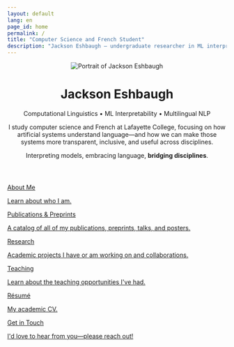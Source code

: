 ```yaml
---
layout: default
lang: en
page_id: home
permalink: /
title: "Computer Science and French Student"
description: "Jackson Eshbaugh — undergraduate researcher in ML interpretability and multilingual NLP at Lafayette College."
---
```


<header class="hero">
  <div class="hero-wrap">
    <picture>
      <img class="hero-img" src="{{ '/images/jackson.jpg' | relative_url }}" alt="Portrait of Jackson Eshbaugh"/>
    </picture>
    <div class="hero-text">
      <h1 class="hero-title">Jackson Eshbaugh</h1>
      <p class="hero-sub">Computational Linguistics &bull; ML Interpretability &bull; Multilingual NLP </p>
      <p class="hero-body">
        I study computer science and French at Lafayette College, focusing on how
        artificial systems understand language—and how we can make those systems more
        transparent, inclusive, and useful across disciplines.
      </p>
      <p class="tagline">Interpreting models, embracing language, <strong>bridging disciplines</strong>.</p>
    </div>
  </div>
</header>

<section class="quick-links">
  <div class="ql-grid">
    <a class="card" href="{{ '/about/' | relative_url }}">
        <div class="card-title">About Me</div>
        <p>Learn about who I am.</p>
    </a>
    <a class="card" href="{{ '/publications/' | relative_url }}">
      <div class="card-title">Publications & Preprints</div>
      <p>A catalog of all of my publications, preprints, talks, and posters.</p>
    </a>
    <a class="card" href="{{ '/research/' | relative_url }}">
      <div class="card-title">Research</div>
      <p>Academic projects I have or am working on and collaborations.</p>
    </a>
    <a class="card" href="{{ '/teaching/' | relative_url }}">
        <div class="card-title">Teaching</div>
        <p>Learn about the teaching opportunities I've had.</p>
    </a>
    <a class="card" href="{{ '/resume/' | relative_url }}">
      <div class="card-title">Résumé</div>
      <p>My academic CV.</p>
    </a>
    <a class="card" href="{{ '/contact/' | relative_url }}">
      <div class="card-title">Get in Touch</div>
      <p>I'd love to hear from you—please reach out!</p>
    </a>
  </div>
</section>